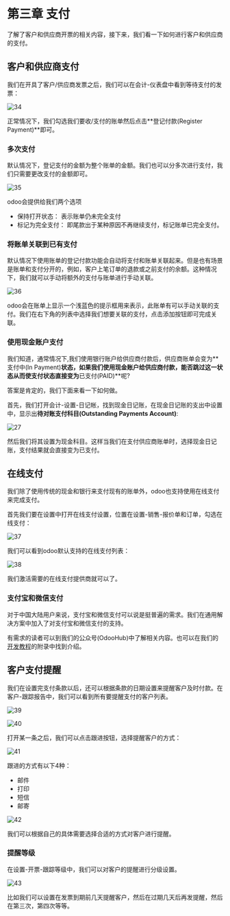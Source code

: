 # 第三章 支付

了解了客户和供应商开票的相关内容，接下来，我们看一下如何进行客户和供应商的支付。

## 客户和供应商支付

我们在开具了客户/供应商发票之后，我们可以在会计-仪表盘中看到等待支付的发票：

![34](./images/AC34.png)

正常情况下，我们勾选我们要收/支付的账单然后点击**登记付款(Register Payment)**即可。

### 多次支付

默认情况下，登记支付的金额为整个账单的金额。我们也可以分多次进行支付，我们只需要更改支付的金额即可。

![35](./images/AC35.png)

odoo会提供给我们两个选项

* 保持打开状态： 表示账单仍未完全支付
* 标记为完全支付： 即尾款出于某种原因不再继续支付，标记账单已完全支付。

### 将账单关联到已有支付

默认情况下使用账单的登记付款功能会自动将支付和账单关联起来。但是也有场景是账单和支付分开的，例如，客户上笔订单的退款或之前支付的余额。这种情况下，我们就可以手动将额外的支付与账单进行手动关联。

![36](./images/AC36.png)

odoo会在账单上显示一个浅蓝色的提示框用来表示，此账单有可以手动关联的支付。我们在右下角的列表中选择我们想要关联的支付，点击添加按钮即可完成关联。

### 使用现金账户支付

我们知道，通常情况下,我们使用银行账户给供应商付款后，供应商账单会变为**支付中(In Payment)**状态，如果我们使用现金账户给供应商付款，能否跳过这一状态从而使支付状态直接变为**已支付(PAID)**呢?

答案是肯定的，我们下面来看一下如何做。

首先，我们打开会计-设置-日记帐，找到现金日记账，在现金日记账的支出中设置中，显示出**待对账支付科目(Outstanding Payments Account)**:

![27](./images/AC27.png)

然后我们将其设置为现金科目。这样当我们在支付供应商账单时，选择现金日记账，支付结果就会直接变为已支付。

## 在线支付

我们除了使用传统的现金和银行来支付现有的账单外，odoo也支持使用在线支付来完成支付。

首先我们要在设置中打开在线支付设置，位置在设置-销售-报价单和订单，勾选在线支付：

![37](./images/AC37.png)

我们可以看到odoo默认支持的在线支付列表：

![38](./images/AC38.png)

我们激活需要的在线支付提供商就可以了。

### 支付宝和微信支付

对于中国大陆用户来说，支付宝和微信支付可以说是挺普遍的需求。我们在通用解决方案中加入了对支付宝和微信支付的支持。

有需求的读者可以到我们的公众号(OdooHub)中了解相关内容。也可以在我们的[开发教程](https://dev.odoohub.com.cn)的附录中找到介绍。

## 客户支付提醒

我们在设置完支付条款以后，还可以根据条款的日期设置来提醒客户及时付款。在客户-跟踪报告中，我们可以看到所有要提醒支付的客户列表。

![39](./images/AC39.png)

![40](./images/AC40.png)

打开某一条之后，我们可以点击跟进按钮，选择提醒客户的方式：

![41](./images/AC41.png)

跟进的方式有以下4种：

* 邮件
* 打印
* 短信
* 邮寄

![42](./images/AC42.png)

我们可以根据自己的具体需要选择合适的方式对客户进行提醒。

### 提醒等级

在设置-开票-跟踪等级中，我们可以对客户的提醒进行分级设置。

![43](./images/AC43.png)

比如我们可以设置在发票到期前几天提醒客户，然后在过期几天后再发提醒，然后在第三次，第四次等等。
